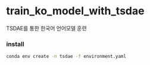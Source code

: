 # train_ko_model_with_tsdae

TSDAE를 통한 한국어 언어모델 훈련

### install

```sh
conda env create -n tsdae -f environment.yaml
```
